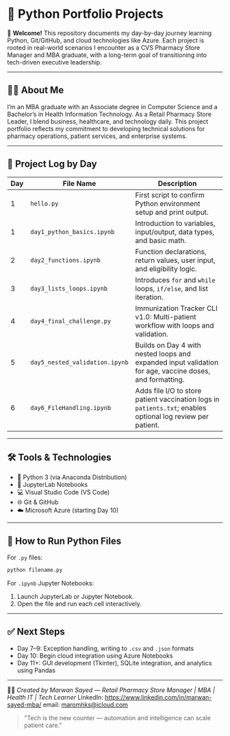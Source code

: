 # 🐍 Python Portfolio Projects

👋 **Welcome!** This repository documents my day-by-day journey learning Python, Git/GitHub, and cloud technologies like Azure. Each project is rooted in real-world scenarios I encounter as a CVS Pharmacy Store Manager and MBA graduate, with a long-term goal of transitioning into tech-driven executive leadership.

---

## 🧑‍💼 About Me

I’m an MBA graduate with an Associate degree in Computer Science and a Bachelor’s in Health Information Technology. As a Retail Pharmacy Store Leader, I blend business, healthcare, and technology daily. This project portfolio reflects my commitment to developing technical solutions for pharmacy operations, patient services, and enterprise systems.

---

## 📅 Project Log by Day

| Day | File Name                      | Description                                                                                                 |
| --- | ------------------------------ | ----------------------------------------------------------------------------------------------------------- |
| 1   | `hello.py`                     | First script to confirm Python environment setup and print output.                                          |
| 1   | `day1_python_basics.ipynb`     | Introduction to variables, input/output, data types, and basic math.                                        |
| 2   | `day2_functions.ipynb`         | Function declarations, return values, user input, and eligibility logic.                                    |
| 3   | `day3_lists_loops.ipynb`       | Introduces `for` and `while` loops, `if/else`, and list iteration.                                          |
| 4   | `day4_final_challenge.py`      | Immunization Tracker CLI v1.0: Multi-patient workflow with loops and validation.                            |
| 5   | `day5_nested_validation.ipynb` | Builds on Day 4 with nested loops and expanded input validation for age, vaccine doses, and formatting.     |
| 6   | `day6_FileHandling.ipynb`      | Adds file I/O to store patient vaccination logs in `patients.txt`; enables optional log review per patient. |

---

## 🛠 Tools & Technologies

* 🐍 Python 3 (via Anaconda Distribution)
* 📓 JupyterLab Notebooks
* 💻 Visual Studio Code (VS Code)
* 🌐 Git & GitHub
* ☁️ Microsoft Azure (starting Day 10)

---

## 🚀 How to Run Python Files

For `.py` files:

```bash
python filename.py
```

For `.ipynb` Jupyter Notebooks:

1. Launch JupyterLab or Jupyter Notebook.
2. Open the file and run each cell interactively.

---

## ✅ Next Steps

* Day 7–9: Exception handling, writing to `.csv` and `.json` formats
* Day 10: Begin cloud integration using Azure Notebooks
* Day 11+: GUI development (Tkinter), SQLite integration, and analytics using Pandas

---

👨‍⚕️ *Created by Marwan Sayed — Retail Pharmacy Store Manager | MBA | Health IT | Tech Learner*
    LinkedIn: https://www.linkedin.com/in/marwan-sayed-mba/ 
    email: maromhks@icloud.com

> "Tech is the new counter — automation and intelligence can scale patient care."
